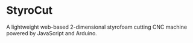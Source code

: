# StyroCut

A lightweight web-based 2-dimensional styrofoam cutting CNC machine powered by JavaScript and Arduino.
